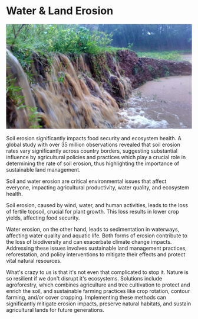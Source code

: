 # Water & Land Erosion

![](img/erosion.png)

Soil erosion significantly impacts food security and ecosystem health. A global study with over 35 million observations revealed that soil erosion rates vary significantly across country borders, suggesting substantial influence by agricultural policies and practices which play a crucial role in determining the rate of soil erosion, thus highlighting the importance of sustainable land management.

Soil and water erosion are critical environmental issues that affect everyone, impacting agricultural productivity, water quality, and ecosystem health. 

Soil erosion, caused by wind, water, and human activities, leads to the loss of fertile topsoil, crucial for plant growth. This loss results in lower crop yields, affecting food security. 

Water erosion, on the other hand, leads to sedimentation in waterways, affecting water quality and aquatic life. Both forms of erosion contribute to the loss of biodiversity and can exacerbate climate change impacts. Addressing these issues involves sustainable land management practices, reforestation, and policy interventions to mitigate their effects and protect vital natural resources.

What's crazy to us is that it's not even that complicated to stop it. Nature is so resilient if we don't disrupt it's ecosystems. Solutions include agroforestry, which combines agriculture and tree cultivation to protect and enrich the soil, and sustainable farming practices like crop rotation, contour farming, and/or cover cropping. Implementing these methods can significantly mitigate erosion impacts, preserve natural habitats, and sustain agricultural lands for future generations. 
